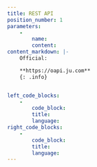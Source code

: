 ```yaml
---
title: REST API
position_number: 1
parameters:
    -
        name:
        content:
content_markdown: |-
    Official:

    **https://oapi.ju.com**
    {: .info}


left_code_blocks:
    -
        code_block:
        title:
        language:
right_code_blocks:
    -
        code_block:
        title:
        language:
---
```

